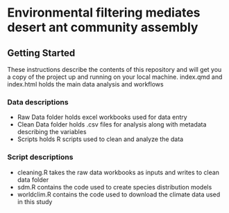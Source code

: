 # Environmental filtering mediates desert ant community assembly

## Getting Started

These instructions describe the contents of this repository and will get you a copy of the project up and running on your local machine. 
index.qmd and index.html holds the main data analysis and workflows

### Data descriptions

* Raw Data folder holds excel workbooks used for data entry
* Clean Data folder holds .csv files for analysis along with metadata describing the variables
* Scripts holds R scripts used to clean and analyze the data

### Script descriptions
* cleaning.R takes the raw data workbooks as inputs and writes to clean data folder
* sdm.R contains the code used to create species distribution models 
* worldclim.R contains the code used to download the climate data used in this study



